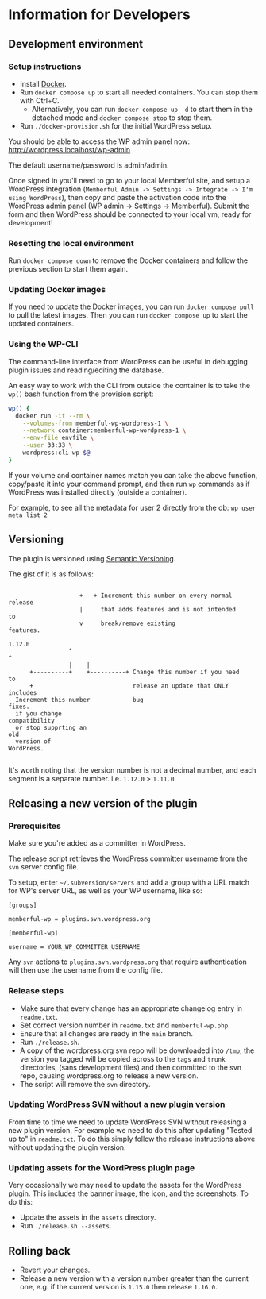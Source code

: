 # Information for Developers

## Development environment

### Setup instructions

- Install [Docker](https://www.docker.com/get-started).
- Run `docker compose up` to start all needed containers. You can stop them with Ctrl+C.
  - Alternatively, you can run `docker compose up -d` to start them in the detached mode and `docker compose stop` to stop them.
- Run `./docker-provision.sh` for the initial WordPress setup.

You should be able to access the WP admin panel now: http://wordpress.localhost/wp-admin

The default username/password is admin/admin.

Once signed in you'll need to go to your local Memberful site, and setup a WordPress integration
(`Memberful Admin -> Settings -> Integrate -> I'm using WordPress`), then copy and paste the activation
code into the WordPress admin panel (WP admin -> Settings -> Memberful). Submit the form and then
WordPress should be connected to your local vm, ready for development!

### Resetting the local environment

Run `docker compose down` to remove the Docker containers and follow the previous section to start them again.

### Updating Docker images

If you need to update the Docker images, you can run `docker compose pull` to pull the latest images. Then you can run `docker compose up` to start the updated containers.

### Using the WP-CLI

The command-line interface from WordPress can be useful in debugging plugin issues and reading/editing the database.

An easy way to work with the CLI from outside the container is to take the `wp()` bash function from the provision script:
```bash
wp() {
  docker run -it --rm \
    --volumes-from memberful-wp-wordpress-1 \
    --network container:memberful-wp-wordpress-1 \
    --env-file envfile \
    --user 33:33 \
    wordpress:cli wp $@
}
```

If your volume and container names match you can take the above function, copy/paste it into your command prompt, and then run `wp` commands as if WordPress was installed directly (outside a container).

For example, to see all the metadata for user 2 directly from the db:
`wp user meta list 2`


## Versioning

The plugin is versioned using [Semantic Versioning](http://semver.org).

The gist of it is as follows:

```
                                                                        
                    +---+ Increment this number on every normal release 
                    |     that adds features and is not intended to     
                    v     break/remove existing features.               
                 1.12.0                                                 
                 ^    ^                                                 
                 |    |                                                 
      +----------+    +----------+ Change this number if you need to    
      +                            release an update that ONLY includes 
  Increment this number            bug fixes.                           
  if you change compatibility                                           
  or stop supprting an old                                              
  version of WordPress.                                                 
                                                                        
```

It's worth noting that the version number is not a decimal number, and each
segment is a separate number. i.e. `1.12.0` > `1.11.0`.

## Releasing a new version of the plugin

### Prerequisites

Make sure you're added as a committer in WordPress.

The release script retrieves the WordPress committer username from the `svn` server config file. 

To setup, enter `~/.subversion/servers` and add a group with a URL match for WP's server URL, as well as your WP username, like so:

```
[groups]

memberful-wp = plugins.svn.wordpress.org

[memberful-wp]

username = YOUR_WP_COMMITTER_USERNAME
```

Any `svn` actions to `plugins.svn.wordpress.org` that require authentication will then use the username from the config file.

### Release steps

* Make sure that every change has an appropriate changelog entry in `readme.txt`.
* Set correct version number in `readme.txt` and `memberful-wp.php`.
* Ensure that all changes are ready in the `main` branch.
* Run `./release.sh`.
* A copy of the wordpress.org svn repo will be downloaded into `/tmp`, the
  version you tagged will be copied across to the `tags` and `trunk`
  directories, (sans development files) and then committed to the svn repo,
  causing wordpress.org to release a new version.
* The script will remove the `svn` directory.

### Updating WordPress SVN without a new plugin version

From time to time we need to update WordPress SVN without releasing a new plugin
version. For example we need to do this after updating "Tested up to" in
`readme.txt`. To do this simply follow the release instructions above without
updating the plugin version.

### Updating assets for the WordPress plugin page

Very occasionally we may need to update the assets for the WordPress plugin. This
includes the banner image, the icon, and the screenshots. To do this:

* Update the assets in the `assets` directory.
* Run `./release.sh --assets`.

## Rolling back

* Revert your changes.
* Release a new version with a version number greater than the current one, e.g. if the current version is `1.15.0` then release `1.16.0`.
